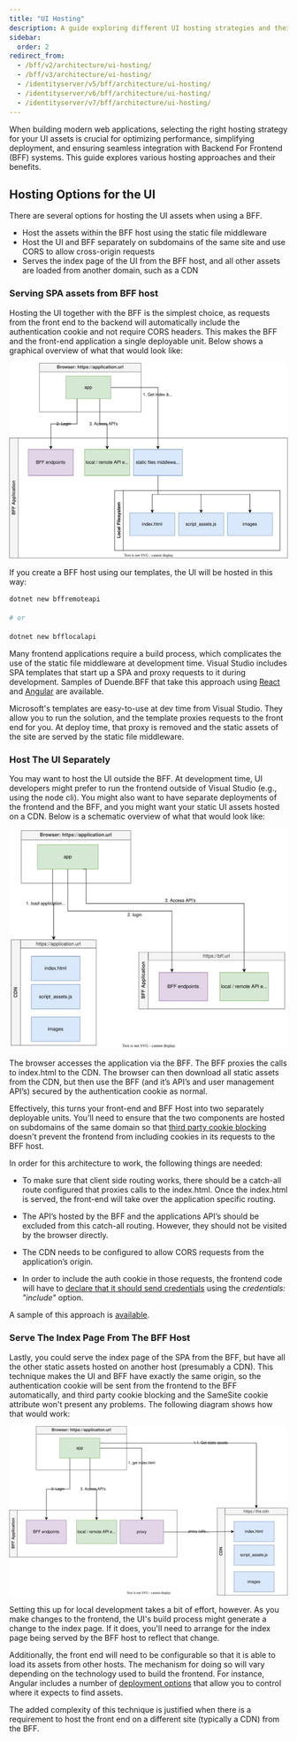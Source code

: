 ```yaml
---
title: "UI Hosting"
description: A guide exploring different UI hosting strategies and their benefits when using Backend For Frontend (BFF) systems
sidebar:
  order: 2
redirect_from:
  - /bff/v2/architecture/ui-hosting/
  - /bff/v3/architecture/ui-hosting/
  - /identityserver/v5/bff/architecture/ui-hosting/
  - /identityserver/v6/bff/architecture/ui-hosting/
  - /identityserver/v7/bff/architecture/ui-hosting/
---
```


When building modern web applications, selecting the right hosting strategy for your UI assets is crucial for optimizing
performance, simplifying deployment, and ensuring seamless integration with Backend For Frontend (BFF) systems. This
guide explores various hosting approaches and their benefits.

## Hosting Options for the UI

There are several options for hosting the UI assets when using a BFF.

- Host the assets within the BFF host using the static file middleware
- Host the UI and BFF separately on subdomains of the same site and use CORS to allow cross-origin requests
- Serves the index page of the UI from the BFF host, and all other assets are loaded from another domain, such as a CDN

### Serving SPA assets from BFF host

Hosting the UI together with the BFF is the simplest choice, as requests from the front end to the backend will
automatically include the authentication cookie and not require CORS
headers. This makes the BFF and the front-end application a single deployable unit. Below shows a graphical overview of
what that would look like:

![Hosting BFF UI from the UI](../images/bff_ui_hosting_loc.svg)

If you create a BFF host using our templates, the UI will be hosted in this way:

```bash title="Terminal"
dotnet new bffremoteapi

# or

dotnet new bfflocalapi
```

Many frontend applications require a build process, which complicates the use of the static file middleware at
development time. Visual Studio includes SPA templates that start up a SPA and proxy requests to it during development.
Samples of Duende.BFF that take this approach using [React](/bff/samples#reactjs-frontend)
and [Angular](/bff/samples#angular-frontend) are available.

Microsoft's templates are easy-to-use at dev time from Visual Studio. They allow you to run the solution, and the
template proxies requests to the front end for you. At deploy time, that proxy is removed and the static assets of the
site are served by the static file middleware.

### Host The UI Separately

You may want to host the UI outside the BFF. At development time, UI developers might prefer to run the frontend
outside of Visual Studio (e.g., using the node cli). You might also want to have separate deployments of the frontend
and the BFF, and you might want your static UI assets hosted on a CDN. Below is a schematic overview of what that would
look like:

![Hosting BFF UI on CDN](../images/bff_ui_hosting_cdn.svg)

The browser accesses the application via the BFF. The BFF proxies the calls to index.html to the CDN. The browser can
then download all static assets from the CDN, but then use the BFF (and it’s API’s and user management API’s) secured by
the authentication cookie as normal.

Effectively, this turns your front-end and BFF Host into two separately deployable units. You'll need to ensure that the
two components are hosted on subdomains of the same domain so
that [third party cookie blocking](/bff/architecture/third-party-cookies) doesn't prevent the frontend from including
cookies in its requests to the BFF host.

In order for this architecture to work, the following things are needed:

* To make sure that client side routing works, there should be a catch-all route configured that proxies calls to the
  index.html. Once the index.html is served, the front-end will take over the application specific routing.
* The API’s hosted by the BFF and the applications API’s should be excluded from this catch-all routing. However, they
  should not be visited by the browser directly.
* The CDN needs to be configured to allow CORS requests from the application’s origin.

* In order to include the auth cookie in those requests, the frontend code will have
  to [declare that it should send credentials](https://developer.mozilla.org/en-US/docs/Web/API/Fetch_API/Using_Fetch#sending_a_request_with_credentials_included)
  using the *credentials: "include"* option.

A sample of this approach is [available](/bff/samples#separate-host-for-ui).

### Serve The Index Page From The BFF Host

Lastly, you could serve the index page of the SPA from the BFF, but have all the other static assets hosted on
another host (presumably a CDN). This technique makes the UI and BFF have exactly the same origin, so the authentication
cookie will be sent from the frontend to the BFF automatically, and third party cookie blocking and the SameSite cookie
attribute won't present any problems. The following diagram shows how that would work:

![BFF Proxies the Index html from CDN](../images/bff_ui_hosting_proxy_index.svg)

Setting this up for local development takes a bit of effort, however. As you make changes to the frontend, the UI's build
process might generate a change to the index page. If it does, you'll need to arrange for the index page being served by
the BFF host to reflect that change.

Additionally, the front end will need to be configurable so that it is able to load its assets from other hosts. The
mechanism for doing so will vary depending on the technology used to build the frontend. For instance, Angular includes
a number of [deployment options](https://angular.io/guide/deployment) that allow you to control where it expects to find
assets.

The added complexity of this technique is justified when there is a requirement to host the front end on a different
site (typically a CDN) from the BFF.